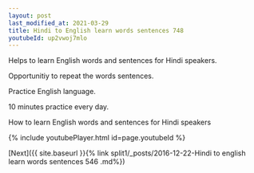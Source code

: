 ```yaml
---
layout: post
last_modified_at: 2021-03-29
title: Hindi to English learn words sentences 748 
youtubeId: up2vwoj7mlo
---
```

 
 
Helps to learn English words and sentences for Hindi speakers.

Opportunitiy to repeat the words sentences. 

Practice English language. 
 
10 minutes practice every day. 
 
How to learn English words and sentences for Hindi speakers 
 
{% include youtubePlayer.html id=page.youtubeId %}
 
 
[Next]({{ site.baseurl }}{% link  split1/_posts/2016-12-22-Hindi to english learn words sentences 546 .md%})
 
